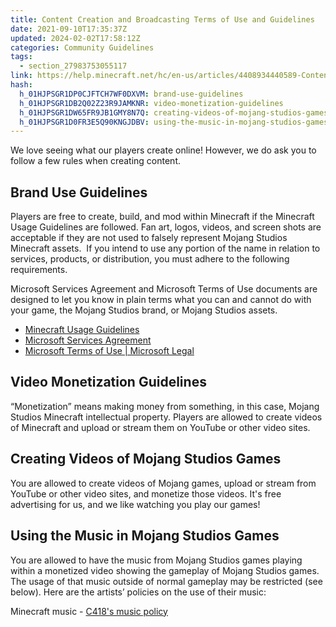 ```yaml
---
title: Content Creation and Broadcasting Terms of Use and Guidelines
date: 2021-09-10T17:35:37Z
updated: 2024-02-02T17:58:12Z
categories: Community Guidelines
tags:
  - section_27983753055117
link: https://help.minecraft.net/hc/en-us/articles/4408934440589-Content-Creation-and-Broadcasting-Terms-of-Use-and-Guidelines
hash:
  h_01HJPSGR1DP0CJFTCH7WF0DXVM: brand-use-guidelines
  h_01HJPSGR1DB2Q02Z23R9JAMKNR: video-monetization-guidelines
  h_01HJPSGR1DW65FR9JB1GMY8N7Q: creating-videos-of-mojang-studios-games
  h_01HJPSGR1D0FR3E5Q90KNGJDBV: using-the-music-in-mojang-studios-games
---
```


We love seeing what our players create online! However, we do ask you to follow a few rules when creating content.

## Brand Use Guidelines

Players are free to create, build, and mod within Minecraft if the Minecraft Usage Guidelines are followed. Fan art, logos, videos, and screen shots are acceptable if they are not used to falsely represent Mojang Studios Minecraft assets.  If you intend to use any portion of the name in relation to services, products, or distribution, you must adhere to the following requirements. 

Microsoft Services Agreement and Microsoft Terms of Use documents are designed to let you know in plain terms what you can and cannot do with your game, the Mojang Studios brand, or Mojang Studios assets.

- [Minecraft Usage Guidelines](https://www.minecraft.net/en-us/usage-guidelines)
- [Microsoft Services Agreement](https://www.microsoft.com/en-us/servicesagreement)
- [Microsoft Terms of Use \| Microsoft Legal](https://www.microsoft.com/en-us/legal/terms-of-use)

## Video Monetization Guidelines

“Monetization” means making money from something, in this case, Mojang Studios Minecraft intellectual property. Players are allowed to create videos of Minecraft and upload or stream them on YouTube or other video sites.

## Creating Videos of Mojang Studios Games

You are allowed to create videos of Mojang games, upload or stream from YouTube or other video sites, and monetize those videos. It's free advertising for us, and we like watching you play our games!

## Using the Music in Mojang Studios Games

You are allowed to have the music from Mojang Studios games playing within a monetized video showing the gameplay of Mojang Studios games. The usage of that music outside of normal gameplay may be restricted (see below). Here are the artists’ policies on the use of their music:

Minecraft music - [C418's music policy](https://c418.org/2017/01/26/what-am-i-allowed-to-do-with-daniels-music/)
